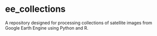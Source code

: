 # ee_collections
 A repository designed for processing collections of satellite images from Google Earth Engine using Python and R.
